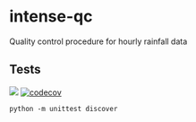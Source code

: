 # intense-qc
Quality control procedure for hourly rainfall data

## Tests

![](https://github.com/nclwater/intense-qc/workflows/tests/badge.svg)
[![codecov](https://codecov.io/gh/nclwater/intense-qc/branch/master/graph/badge.svg?token=R44B23GYHS)](https://codecov.io/gh/nclwater/intense-qc)

`python -m unittest discover`